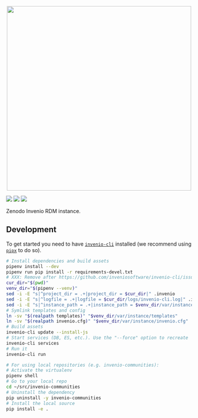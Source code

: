 <div align="center">
  <img width="500" src="https://about.zenodo.org/static/img/logos/zenodo-black-border.svg">
</div>

[![](https://img.shields.io/travis/zenodo/zenodo-rdm.svg)](https://travis-ci.org/zenodo/zenodo-rdm)
[![](https://img.shields.io/coveralls/zenodo/zenodo-rdm.svg)](https://coveralls.io/r/zenodo/zenodo-rdm)
[![](https://img.shields.io/github/license/zenodo/zenodo-rdm.svg)](https://github.com/zenodo/zenodo-rdm/blob/master/LICENSE)

Zenodo Invenio RDM instance.

## Development

To get started you need to have [`invenio-cli`](https://github.com/inveniosoftware/invenio-cli/) installed (we recommend using [`pipx`](https://github.com/pipxproject/pipx) to do so).

```bash
# Install dependencies and build assets
pipenv install --dev
pipenv run pip install -r requirements-devel.txt
# XXX: Remove after https://github.com/inveniosoftware/invenio-cli/issues/121 has been fixed
cur_dir="$(pwd)"
venv_dir="$(pipenv --venv)"
sed -i -E "s|^project_dir = .+|project_dir = $cur_dir|" .invenio
sed -i -E "s|^logfile = .+|logfile = $cur_dir/logs/invenio-cli.log|" .invenio
sed -i -E "s|^instance_path = .+|instance_path = $venv_dir/var/instance|" .invenio
# Symlink templates and config
ln -sv "$(realpath templates)" "$venv_dir/var/instance/templates"
ln -sv "$(realpath invenio.cfg)" "$venv_dir/var/instance/invenio.cfg"
# Build assets
invenio-cli update --install-js
# Start services (DB, ES, etc.). Use the "--force" option to recreate
invenio-cli services
# Run it
invenio-cli run

# For using local repositories (e.g. invenio-communities):
# Activate the virtualenv
pipenv shell
# Go to your local repo
cd ~/src/invenio-communities
# Uninstall the dependency
pip uninstall -y invenio-communities
# Install the local source
pip install -e .
```

